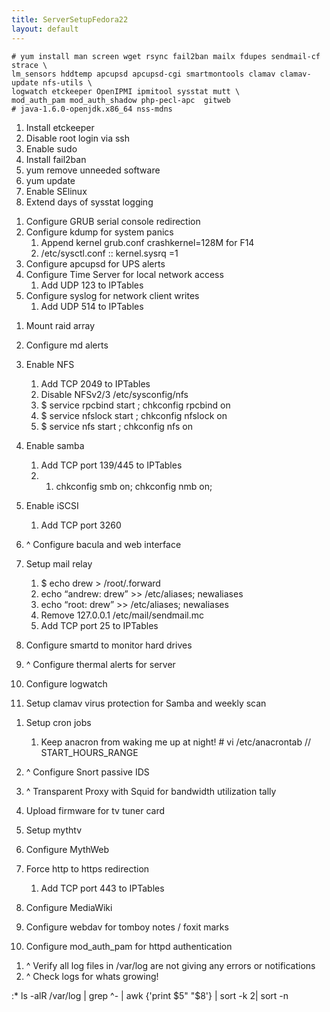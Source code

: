 ```yaml
---
title: ServerSetupFedora22
layout: default
---
```


    # yum install man screen wget rsync fail2ban mailx fdupes sendmail-cf strace \
    lm_sensors hddtemp apcupsd apcupsd-cgi smartmontools clamav clamav-update nfs-utils \
    logwatch etckeeper OpenIPMI ipmitool sysstat mutt \
    mod_auth_pam mod_auth_shadow php-pecl-apc  gitweb
    # java-1.6.0-openjdk.x86_64 nss-mdns

1.  Install etckeeper
2.  Disable root login via ssh
3.  Enable sudo
4.  Install fail2ban
5.  yum remove unneeded software
6.  yum update
7.  Enable SElinux
8.  Extend days of sysstat logging  
      

<!-- -->

1.  Configure GRUB serial console redirection
2.  Configure kdump for system panics
    1.  Append kernel grub.conf crashkernel=128M for F14
    2.  /etc/sysctl.conf :: kernel.sysrq =1
3.  Configure apcupsd for UPS alerts
4.  Configure Time Server for local network access
    1.  Add UDP 123 to IPTables
5.  Configure syslog for network client writes
    1.  Add UDP 514 to IPTables  
          

<!-- -->

1.  Mount raid array
2.  Configure md alerts
3.  Enable NFS
    1.  Add TCP 2049 to IPTables
    2.  Disable NFSv2/3 /etc/sysconfig/nfs
    3.  $ service rpcbind start ; chkconfig rpcbind on
    4.  $ service nfslock start ; chkconfig nfslock on
    5.  $ service nfs start ; chkconfig nfs on
4.  Enable samba
    1.  Add TCP port 139/445 to IPTables
    2.  1.  chkconfig smb on; chkconfig nmb on;

5.  Enable iSCSI
    1.  Add TCP port 3260
6.  ^ Configure bacula and web interface  
      
7.  Setup mail relay
    1.  $ echo drew &gt; /root/.forward
    2.  echo “andrew: drew” &gt;&gt; /etc/aliases; newaliases
    3.  echo “root: drew” &gt;&gt; /etc/aliases; newaliases
    4.  Remove 127.0.0.1 /etc/mail/sendmail.mc
    5.  Add TCP port 25 to IPTables
8.  Configure smartd to monitor hard drives
9.  ^ Configure thermal alerts for server
10. Configure logwatch
11. Setup clamav virus protection for Samba and weekly scan  
      

<!-- -->

1.  Setup cron jobs
    1.  Keep anacron from waking me up at night! \# vi /etc/anacrontab
        // START\_HOURS\_RANGE  
          
2.  ^ Configure Snort passive IDS
3.  ^ Transparent Proxy with Squid for bandwidth utilization tally  
      
4.  Upload firmware for tv tuner card
5.  Setup mythtv
6.  Configure MythWeb
7.  Force http to https redirection
    1.  Add TCP port 443 to IPTables
8.  Configure MediaWiki
9.  Configure webdav for tomboy notes / foxit marks
10. Configure mod\_auth\_pam for httpd authentication  
      

<!-- -->

1.  ^ Verify all log files in /var/log are not giving any errors or
    notifications
2.  ^ Check logs for whats growing!

:\* ls -alR /var/log | grep ^- | awk {'print $5" "$8'} | sort -k 2| sort
-n
